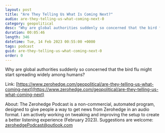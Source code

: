```yaml
---
layout: post
title: "Are They Telling Us What Is Coming Next?"
audio: are-they-telling-us-what-coming-next-0
category: geopolitical
desc: "Why are global authorities suddenly so concerned that the bird flu might start spreading widely among humans?"
duration: 00:05:46
length: 346
datetime: Tue, 14 Feb 2023 00:55:00 +0000
tags: podcast
guid: are-they-telling-us-what-coming-next-0
order: 0
---
```

Why are global authorities suddenly so concerned that the bird flu might start spreading widely among humans?

Link: [https://www.zerohedge.com/geopolitical/are-they-telling-us-what-coming-next](https://www.zerohedge.com/geopolitical/are-they-telling-us-what-coming-next)

About: The Zerohedge Podcast is a non-commercial, automated program, designed to give people a way to get news from Zerohedge in an audio format.  I am actively working on tweaking and improving the setup to create a better listening experience (February 2023).  Suggestions are welcome: [zerohedgePodcast@outlook.com](mailto:zerohedgePodcast@outlook.com)